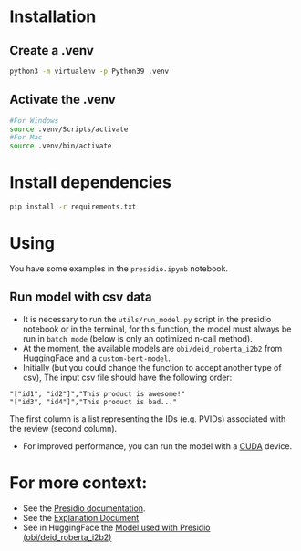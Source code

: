 # Installation

## Create a .venv

```bash
python3 -m virtualenv -p Python39 .venv
```

## Activate the .venv

```bash
#For Windows
source .venv/Scripts/activate
#For Mac
source .venv/bin/activate
```

# Install dependencies

```bash
pip install -r requirements.txt
```

# Using

You have some examples in the `presidio.ipynb` notebook.

## Run model with csv data

- It is necessary to run the `utils/run_model.py` script in the presidio notebook or in the terminal, for this function, the model must always be run in `batch mode` (below is only an optimized n-call method).
- At the moment, the available models are `obi/deid_roberta_i2b2` from HuggingFace and a `custom-bert-model`.
- Initially (but you could change the function to accept another type of csv), The input csv file should have the following order:

```csv
"["id1", "id2"]","This product is awesome!"
"["id3", "id4"]","This product is bad..."
```

The first column is a list representing the IDs (e.g. PVIDs) associated with the review (second column).

- For improved performance, you can run the model with a [CUDA](https://developer.nvidia.com/cuda-toolkit-archive) device.

# For more context:

- See the [Presidio documentation](https://microsoft.github.io/presidio/).
- See the [Explanation Document](https://docs.google.com/document/d/1QFF-VG1q9iyZAukwo-GnYcXIz_BW7Rl62G3rMbWru2U/edit?usp=sharing)
- See in HuggingFace the [Model used with Presidio (obi/deid_roberta_i2b2)](https://huggingface.co/obi/deid_roberta_i2b2)
